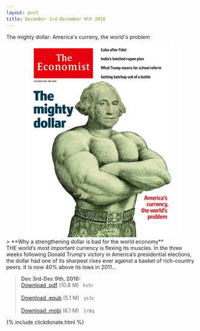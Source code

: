 ```yaml
---
layout: post
title: December 3rd-December 9th 2016
---
```

<!--
<div class="message">
Sorry! The service is temporarily unavailable.
</div>-->

<div class="message">
	The mighty dollar: America's curreny, the world's problem
</div>

<div style="position: relative; max-width: 400px; 
    margin: 0 auto;">
<img src="/public/img/the-economist/img_2016.12.03.jpg" />
</div>
<!--more-->
> **Why a strengthening dollar is bad for the world economy** <br/>
THE world’s most important currency is flexing its muscles. In the three weeks following Donald Trump’s victory in America’s presidential elections, the dollar had one of its sharpest rises ever against a basket of rich-country peers. It is now 40% above its lows in 2011...

> **Dec 3rd-Dec 9th, 2016:**<br/>
[Download .pdf](https://yun.baidu.com/s/1pKN29kv) (10.8 M)&ensp;
`hs5r` <br/><br/>
[Download .epub](https://yun.baidu.com/s/1qXOMxGg) (5.1 M) &nbsp;
`ys3c` <br/><br/>
[Download .mobi](https://yun.baidu.com/s/1qYAj66g) (6.1 M) &nbsp;
`1r8q`


{% include clickdonate.html %}
